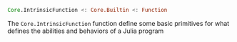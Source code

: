 ```julia
Core.IntrinsicFunction <: Core.Builtin <: Function
```

The `Core.IntrinsicFunction` function define some basic primitives for what defines the abilities and behaviors of a Julia program
